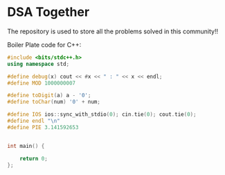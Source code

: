 # DSA Together 

The repository is used to store all the problems solved in this community!!

Boiler Plate code for C++:
```cpp
#include <bits/stdc++.h>
using namespace std;

#define debug(x) cout << #x << " : " << x << endl;
#define MOD 1000000007

#define toDigit(a) a - '0';
#define toChar(num) '0' + num;

#define IOS ios::sync_with_stdio(0); cin.tie(0); cout.tie(0);
#define endl "\n"
#define PIE 3.141592653


int main() {

	return 0;
};
``` 

